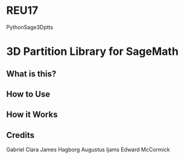 # REU17
PythonSage3Dptts

# 3D Partition Library for SageMath
## What is this?
## How to Use
## How it Works
## Credits
Gabriel Clara
James Hagborg
Augustus Ijams
Edward McCormick
